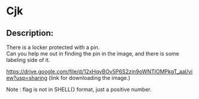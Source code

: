 
# Cjk
## Description:
There is a locker protected with a pin.
<br>
Can you help me out in finding the pin in the image, and there is some labeling side of it.
<br>

https://drive.google.com/file/d/12xHqvBOv5P6S2zjn9oWNTlOMPkgT_aal/view?usp=sharing (link for downloading the image.)

Note : flag is not in SHELL{} format, just a positive number.

